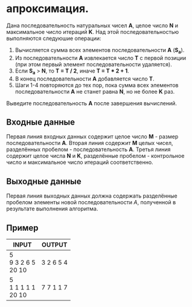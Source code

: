 # апроксимация.

Дана последовательность натуральных чисел __A__, целое число __N__ и максимальное число итераций __K__. Над этой последовательностью выполняются следуюшие операции:

 1. Вычисляется сумма всех элементов последовательности __A__ (__S<sub>a</sub>__).
 2. Из последовательности __A__ извлекается число __T__ с первой позиции (при этом первый элемент последовательности удаляется).
 3. Если __S<sub>a</sub>__ > __N__, то __T = T / 2__, иначе __T = T * 2 + 1__.
 4. В конец последовательности __A__ добавляется число __T__.
 5. Шаги 1-4 повторяются до тех пор, пока сумма всех элементов последовательности __A__ не станет равна __N__, но не более __K__ раз.

Выведите последовательность __A__ после завершения вычислений.

## Входные данные

Первая линия входных данных содержит целое число __M__ - размер последовательности __A__.
Вторая линия содержит __M__ целых чисел, разделённых пробелом - последовательность __A__.
Третья линия содержит целое числа __N__ и __K__, разделённые пробелом - контрольное число и максимальное число итераций соответственно.

## Выходные данные

Первая линия выходных данных должна содержать разделённые пробелом элементы новой последовательности _A_, полученной в результате выполнения алгоритма.

## Пример

| INPUT | OUTPUT |
| ------| :----: |
| 5<br />9 3 2 6 5<br />20 10 | 3 2 6 5 4 |
| 5<br />1 1 1 1 1<br />20 10 | 7 7 1 1 7 |
